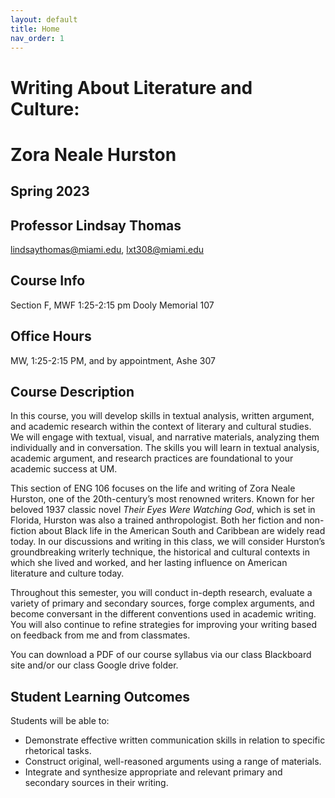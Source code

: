 ```yaml
---
layout: default
title: Home
nav_order: 1
---
```

# Writing About Literature and Culture: </br>
# Zora Neale Hurston
## Spring 2023
## Professor Lindsay Thomas
<lindsaythomas@miami.edu>, <lxt308@miami.edu>

## Course Info
Section F, MWF 1:25-2:15 pm
Dooly Memorial 107

## Office Hours
MW, 1:25-2:15 PM, and by appointment, Ashe 307

## Course Description
In this course, you will develop skills in textual analysis, written argument, and academic research within the context of literary and cultural studies. We will engage with textual, visual, and narrative materials, analyzing them individually and in conversation. The skills you will learn in textual analysis, academic argument, and research practices are foundational to your academic success at UM.

This section of ENG 106 focuses on the life and writing of Zora Neale Hurston, one of the 20th-century’s most renowned writers. Known for her beloved 1937 classic novel *Their Eyes Were Watching God*, which is set in Florida, Hurston was also a trained anthropologist. Both her fiction and non-fiction about Black life in the American South and Caribbean are widely read today. In our discussions and writing in this class, we will consider Hurston’s groundbreaking writerly technique, the historical and cultural contexts in which she lived and worked, and her lasting influence on American literature and culture today.

Throughout this semester, you will conduct in-depth research, evaluate a variety of primary and secondary sources, forge complex arguments, and become conversant in the different conventions used in academic writing. You will also continue to refine strategies for improving your writing based on feedback from me and from classmates.

You can download a PDF of our course syllabus via our class Blackboard site and/or our class Google drive folder.

## Student Learning Outcomes
Students will be able to:
* Demonstrate effective written communication skills in relation to specific rhetorical tasks.
* Construct original, well-reasoned arguments using a range of materials.
* Integrate and synthesize appropriate and relevant primary and secondary sources in their writing.
